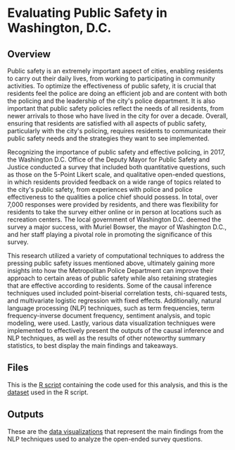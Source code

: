 # Evaluating Public Safety in Washington, D.C.

## Overview
Public safety is an extremely important aspect of cities, enabling residents to carry out their daily lives, from working to participating 
in community activities. To optimize the effectiveness of public safety, it is crucial that residents feel the police are doing an efficient 
job and are content with both the policing and the leadership of the city's police department. It is also important that public safety policies
reflect the needs of all residents, from newer arrivals to those who have lived in the city for over a decade. Overall, ensuring that residents
are satisfied with all aspects of public safety, particularly with the city's policing, requires residents to communicate their public safety needs
and the strategies they want to see implemented.

Recognizing the importance of public safety and effective policing, in 2017, the Washington D.C. Office of the Deputy Mayor for Public Safety and Justice 
conducted a survey that included both quantitative questions, such as those on the 5-Point Likert scale, and qualitative open-ended questions, in which 
residents provided feedback on a wide range of topics related to the city's public safety, from experiences with police and police effectiveness to the 
qualities a police chief should possess. In total, over 7,000 responses were provided by residents, and there was flexibility for residents to take the 
survey either online or in person at locations such as recreation centers. The local government of Washington D.C. deemed the survey a major success, 
with Muriel Bowser, the mayor of Washington D.C., and her staff playing a pivotal role in promoting the significance of this survey.

This research utilized a variety of computational techniques to address the pressing public safety issues mentioned above, ultimately gaining more insights 
into how the Metropolitan Police Department can improve their approach to certain areas of public safety while also retaining strategies that are effective 
according to residents. Some of the causal inference techniques used included point-biserial correlation tests, chi-squared tests, and multivariate logistic 
regression with fixed effects. Additionally, natural language processing (NLP) techniques, such as term frequencies, term frequency-inverse document frequency, 
sentiment analysis, and topic modeling, were used. Lastly, various data visualization techniques were implemented to effectively present the outputs of the 
causal inference and NLP techniques, as well as the results of other noteworthy summary statistics, to best display the main findings and takeaways.

## Files
This is the [R script](https://github.com/AlexZak135/DC-Public-Safety/blob/main/Code/DC-Public-Safety-Code.R) containing the code used for this analysis, and this is the [dataset](https://github.com/AlexZak135/DC-Public-Safety/tree/main/Data) used in the R script.

## Outputs
These are the [data visualizations](https://github.com/AlexZak135/DC-Public-Safety/tree/main/Outputs) that represent the main findings from the NLP techniques used to analyze the open-ended survey questions.
